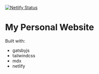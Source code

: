 [![Netlify Status](https://api.netlify.com/api/v1/badges/6816636d-1cc2-42b0-9932-580d3b4a23ed/deploy-status)](https://app.netlify.com/sites/dombarker/deploys)

# My Personal Website

Built with:

* gatsbyjs
* tailwindcss
* mdx
* netlify

